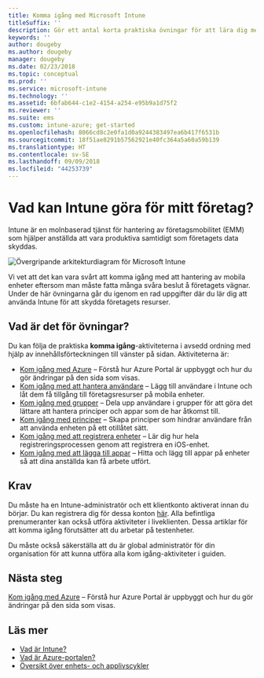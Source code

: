 ```yaml
---
title: Komma igång med Microsoft Intune
titleSuffix: ''
description: Gör ett antal korta praktiska övningar för att lära dig mer om Intune.
keywords: ''
author: dougeby
ms.author: dougeby
manager: dougeby
ms.date: 02/23/2018
ms.topic: conceptual
ms.prod: ''
ms.service: microsoft-intune
ms.technology: ''
ms.assetid: 6bfab644-c1e2-4154-a254-e95b9a1d75f2
ms.reviewer: ''
ms.suite: ems
ms.custom: intune-azure; get-started
ms.openlocfilehash: 8066cd8c2e0fa1d0a9244383497ea6b417f6531b
ms.sourcegitcommit: 18f51ae8291b57562921e40fc364a5a60a59b139
ms.translationtype: HT
ms.contentlocale: sv-SE
ms.lasthandoff: 09/09/2018
ms.locfileid: "44253739"
---
```

# <a name="what-can-intune-do-for-my-company"></a>Vad kan Intune göra för mitt företag?

Intune är en molnbaserad tjänst för hantering av företagsmobilitet (EMM) som hjälper anställda att vara produktiva samtidigt som företagets data skyddas.

![Övergripande arkitekturdiagram för Microsoft Intune](/intune/media/intunearchitecture.svg)

Vi vet att det kan vara svårt att komma igång med att hantering av mobila enheter eftersom man måste fatta många svåra beslut å företagets vägnar. Under de här övningarna går du igenom en rad uppgifter där du lär dig att använda Intune för att skydda företagets resurser.

## <a name="what-are-the-exercises"></a>Vad är det för övningar?

Du kan följa de praktiska __komma igång__-aktiviteterna i avsedd ordning med hjälp av innehållsförteckningen till vänster på sidan. Aktiviteterna är:

* [Kom igång med Azure](get-started-azure.md) – Förstå hur Azure Portal är uppbyggt och hur du gör ändringar på den sida som visas.
* [Kom igång med att hantera användare](get-started-users.md) – Lägg till användare i Intune och låt dem få tillgång till företagsresurser på mobila enheter.
* [Kom igång med grupper](get-started-groups.md) – Dela upp användare i grupper för att göra det lättare att hantera principer och appar som de har åtkomst till.
* [Kom igång med principer](get-started-policies.md) – Skapa principer som hindrar användare från att använda enheten på ett otillåtet sätt.
* [Kom igång med att registrera enheter](get-started-enroll.md) – Lär dig hur hela registreringsprocessen genom att registrera en iOS-enhet.
* [Kom igång med att lägga till appar](get-started-apps.md) – Hitta och lägg till appar på enheter så att dina anställda kan få arbete utfört.

## <a name="prerequisites"></a>Krav

Du måste ha en Intune-administratör och ett klientkonto aktiverat innan du börjar. Du kan registrera dig för dessa konton [här](https://portal.office.com/Signup/Signup.aspx?OfferId=40BE278A-DFD1-470a-9EF7-9F2596EA7FF9&dl=INTUNE_A&ali=1#0%20). Alla befintliga prenumeranter kan också utföra aktiviteter i liveklienten. Dessa artiklar för att komma igång förutsätter att du arbetar på testenheter.

Du måste också säkerställa att du är global administratör för din organisation för att kunna utföra alla kom igång-aktiviteter i guiden.

## <a name="next-steps"></a>Nästa steg

[Kom igång med Azure](get-started-azure.md) – Förstå hur Azure Portal är uppbyggt och hur du gör ändringar på den sida som visas.

## <a name="learn-more"></a>Läs mer

* [Vad är Intune?](introduction-intune.md)
* [Vad är Azure-portalen?](what-is-intune.md)
* [Översikt över enhets- och applivscykler](introduction-device-app-lifecycles.md)
